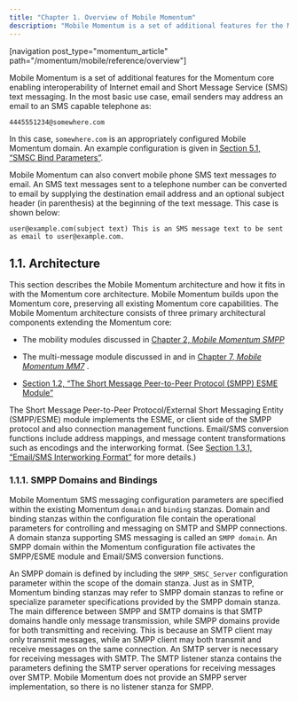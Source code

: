 ```yaml
---
title: "Chapter 1. Overview of Mobile Momentum"
description: "Mobile Momentum is a set of additional features for the Momentum core enabling interoperability of Internet email and Short Message Service SMS text messaging In the most basic use case email senders may address an email to an SMS capable telephone as 4445551234 somewhere com In this case somewhere com..."
---
```


[navigation post_type="momentum_article" path="/momentum/mobile/reference/overview"]

Mobile Momentum is a set of additional features for the Momentum core enabling interoperability of Internet email and Short Message Service (SMS) text messaging. In the most basic use case, email senders may address an email to an SMS capable telephone as:

`4445551234@somewhere.com`

In this case, `somewhere.com` is an appropriately configured Mobile Momentum domain. An example configuration is given in [Section 5.1, “SMSC Bind Parameters”](mobility.best.practices#mobility.best.practices.bind.params "5.1. SMSC Bind Parameters").

Mobile Momentum can also convert mobile phone SMS text messages *to* email. An SMS text messages sent to a telephone number can be converted to email by supplying the destination email address and an optional subject header (in parenthesis) at the beginning of the text message. This case is shown below:

```
user@example.com(subject text) This is an SMS message text to be sent
as email to user@example.com.
```

## <a name="overview-architecture"></a> 1.1. Architecture

This section describes the Mobile Momentum architecture and how it fits in with the Momentum core architecture. Mobile Momentum builds upon the Momentum core, preserving all existing Momentum core capabilities. The Mobile Momentum architecture consists of three primary architectural components extending the Momentum core:

*   The mobility modules discussed in [Chapter 2, *Mobile Momentum SMPP*](momentum.mobility "Chapter 2. Mobile Momentum SMPP") 

*   The multi-message module discussed in and in [Chapter 7, *Mobile Momentum MM7*](mobility.mm7 "Chapter 7. Mobile Momentum MM7") .

*   [Section 1.2, “The Short Message Peer-to-Peer Protocol (SMPP) ESME Module”](overview.smppesme "1.2. The Short Message Peer-to-Peer Protocol (SMPP) ESME Module")

The Short Message Peer-to-Peer Protocol/External Short Messaging Entity (SMPP/ESME) module implements the ESME, or client side of the SMPP protocol and also connection management functions. Email/SMS conversion functions include address mappings, and message content transformations such as encodings and the interworking format. (See [Section 1.3.1, “Email/SMS Interworking Format”](overview-SmppEmailSMS#overview-SMPPInterworkingFormat "1.3.1. Email/SMS Interworking Format") for more details.)

### <a name="overview-SMPPDomainsandBindings"></a> 1.1.1. SMPP Domains and Bindings

Mobile Momentum SMS messaging configuration parameters are specified within the existing Momentum `domain` and `binding` stanzas. Domain and binding stanzas within the configuration file contain the operational parameters for controlling and messaging on SMTP and SMPP connections. A domain stanza supporting SMS messaging is called an `SMPP domain`. An SMPP domain within the Momentum configuration file activates the SMPP/ESME module and Email/SMS conversion functions.

An SMPP domain is defined by including the `SMPP_SMSC_Server` configuration parameter within the scope of the domain stanza. Just as in SMTP, Momentum binding stanzas may refer to SMPP domain stanzas to refine or specialize parameter specifications provided by the SMPP domain stanza. The main difference between SMPP and SMTP domains is that SMTP domains handle only message transmission, while SMPP domains provide for both transmitting and receiving. This is because an SMTP client may only transmit messages, while an SMPP client may both transmit and receive messages on the same connection. An SMTP server is necessary for receiving messages with SMTP. The SMTP listener stanza contains the parameters defining the SMTP server operations for receiving messages over SMTP. Mobile Momentum does not provide an SMPP server implementation, so there is no listener stanza for SMPP.